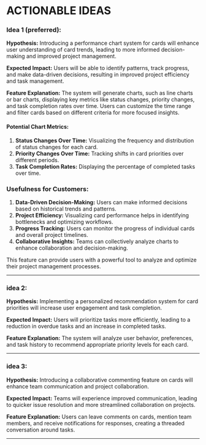 # ACTIONABLE IDEAS


### Idea 1 (preferred):

**Hypothesis:** Introducing a performance chart system for cards will enhance user understanding of card trends, leading to more informed decision-making and improved project management.

**Expected Impact:** Users will be able to identify patterns, track progress, and make data-driven decisions, resulting in improved project efficiency and task management.

**Feature Explanation:** The system will generate charts, such as line charts or bar charts, displaying key metrics like status changes, priority changes, and task completion rates over time. Users can customize the time range and filter cards based on different criteria for more focused insights.

#### Potential Chart Metrics:
1. **Status Changes Over Time:** Visualizing the frequency and distribution of status changes for each card.
2. **Priority Changes Over Time:** Tracking shifts in card priorities over different periods.
3. **Task Completion Rates:** Displaying the percentage of completed tasks over time.

### Usefulness for Customers:
1. **Data-Driven Decision-Making:** Users can make informed decisions based on historical trends and patterns.
2. **Project Efficiency:** Visualizing card performance helps in identifying bottlenecks and optimizing workflows.
3. **Progress Tracking:** Users can monitor the progress of individual cards and overall project timelines.
4. **Collaborative Insights:** Teams can collectively analyze charts to enhance collaboration and decision-making.

This feature can provide users with a powerful tool to analyze and optimize their project management processes. 

---

### idea 2:
**Hypothesis:** Implementing a personalized recommendation system for card priorities will increase user engagement and task completion.

**Expected Impact:** Users will prioritize tasks more efficiently, leading to a reduction in overdue tasks and an increase in completed tasks.

**Feature Explanation:** The system will analyze user behavior, preferences, and task history to recommend appropriate priority levels for each card.

---

### idea 3:
**Hypothesis:** Introducing a collaborative commenting feature on cards will enhance team communication and project collaboration.

**Expected Impact:** Teams will experience improved communication, leading to quicker issue resolution and more streamlined collaboration on projects.

**Feature Explanation:** Users can leave comments on cards, mention team members, and receive notifications for responses, creating a threaded conversation around tasks.

---
